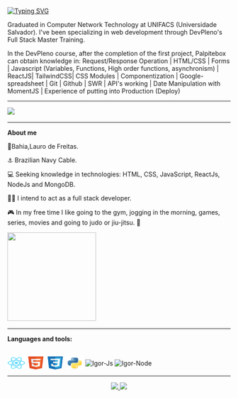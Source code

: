 [![Typing SVG](https://readme-typing-svg.herokuapp.com?font=TIMES+NEW+ROMAN&color=%230F3E8A&size=40&center=true&vCenter=true&multiline=true&width=1000&height=200&lines=Welcome+to+Igor+Cruz+profile!+%F0%9F%91%8B;Full+Stack+Developer)](https://git.io/typing-svg)

Graduated in Computer Network Technology at UNIFACS (Universidade Salvador). I've been specializing in web development through DevPleno's Full Stack Master Training.

In the DevPleno course, after the completion of the first project, Palpitebox can obtain knowledge in:
Request/Response Operation | HTML/CSS | Forms | Javascript (Variables, Functions, High order functions, asynchronism) | ReactJS| TailwindCSS| CSS Modules | Componentization | Google-spreadsheet | Git | Github | SWR | API's working | Date Manipulation with MomentJS | Experience of putting into Production (Deploy)

** **

  <a href="https://www.linkedin.com/in/igor-cruz-ti/" target="_blank"><img src="https://img.shields.io/badge/-LinkedIn-%230077B5?style=for-the-badge&logo=linkedin&logoColor=white" target="_blank"></a> 


** **

**About me**
<div>
  
  
 📍Bahia,Lauro de Freitas.

⚓ Brazilian Navy Cable.

💻 Seeking knowledge in technologies: HTML, CSS, JavaScript, ReactJs, NodeJs and MongoDB.

👨‍💻 I intend to act as a full stack developer.

🎮 In my free time I like going to the gym, jogging in the morning, games, series, movies and going to judo or jiu-jitsu. 🥋
 
  
   <div >
    <img src="https://cdn.dribbble.com/users/1292677/screenshots/6139167/media/fcf7fd0c619bb87706533079240915f3.gif" width="200" height="200" />
   </div>
  
  

</div>



** **

**Languages and tools:**
<div style="display: inline_block"><br>
  
  <img align="center" alt="Igor-React" height="30" width="40" src="https://raw.githubusercontent.com/devicons/devicon/master/icons/react/react-original.svg">
  <img align="center" alt="Igor-HTML" height="30" width="40" src="https://raw.githubusercontent.com/devicons/devicon/master/icons/html5/html5-original.svg">
  <img align="center" alt="Igor-CSS" height="30" width="40" src="https://raw.githubusercontent.com/devicons/devicon/master/icons/css3/css3-original.svg">
  <img align="center" alt="Igor-Python" height="30" width="40" src="https://raw.githubusercontent.com/devicons/devicon/master/icons/python/python-original.svg">
  <img align="center" alt="Igor-Js" height="30" width="40" src="https://cdn.jsdelivr.net/gh/devicons/devicon/icons/javascript/javascript-original.svg">
  <img align="center" alt="Igor-Node" height="30" width="40" src="https://cdn.jsdelivr.net/gh/devicons/devicon/icons/nodejs/nodejs-original.svg">
 
  
</div>

** **


<div align="center">
  <a href="https://github.com/Igor-Cruz">
  <img height="180em" src="https://github-readme-stats.vercel.app/api?username=Igor-Cruz&show_icons=true&theme=tokyonight&include_all_commits=true&count_private=true"/>
  <img height="180em" src="https://github-readme-stats.vercel.app/api/top-langs/?username=Igor-Cruz&layout=compact&langs_count=7&theme=tokyonight"/>
      
</div>


